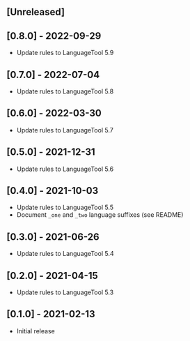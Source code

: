 ## [Unreleased]

## [0.8.0] - 2022-09-29

- Update rules to LanguageTool 5.9

## [0.7.0] - 2022-07-04

- Update rules to LanguageTool 5.8

## [0.6.0] - 2022-03-30

- Update rules to LanguageTool 5.7

## [0.5.0] - 2021-12-31

- Update rules to LanguageTool 5.6

## [0.4.0] - 2021-10-03

- Update rules to LanguageTool 5.5
- Document `_one` and `_two` language suffixes (see README)

## [0.3.0] - 2021-06-26

- Update rules to LanguageTool 5.4

## [0.2.0] - 2021-04-15

- Update rules to LanguageTool 5.3

## [0.1.0] - 2021-02-13

- Initial release
